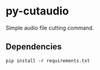 # py-cutaudio
Simple audio file cutting command.

## Dependencies
```
pip install -r requirements.txt
```
